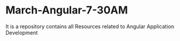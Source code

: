 # March-Angular-7-30AM
It is a repository contains all Resources related to Angular Application Development
